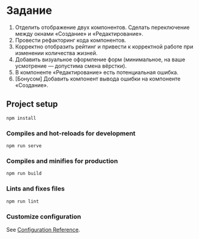 # Задание
1. Отделить отображение двух компонентов. Сделать переключение между окнами «Создание» и «Редактирование».
2. Провести рефакторинг кода компонентов.
3. Корректно отобразить рейтинг и привести к корректной работе при изменении количества жизней.
4. Добавить визуальное оформление форм (минимальное, на ваше усмотрение — допустима смена вёрстки).
5. В компоненте «Редактирование» есть потенциальная ошибка.
6. [Бонусом] Добавить компонент вывода ошибки на компоненте «Создание».


## Project setup
```
npm install
```

### Compiles and hot-reloads for development
```
npm run serve
```

### Compiles and minifies for production
```
npm run build
```

### Lints and fixes files
```
npm run lint
```

### Customize configuration
See [Configuration Reference](https://cli.vuejs.org/config/).
